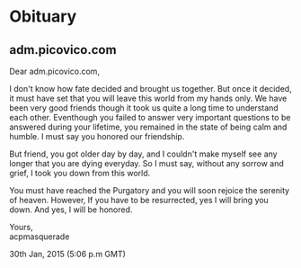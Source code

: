 # Obituary
## adm.picovico.com

Dear adm.picovico.com, 

I don't know how fate decided and brought us together. But once it decided, it must have set that you will leave this world from my hands only. We have been very good friends though it took us quite a long time to understand each other. Eventhough you failed to answer very important questions to be answered during your lifetime, you remained in the state of being calm and humble. I must say you honored our friendship.

But friend, you got older day by day, and I couldn't make myself see any longer that you are dying everyday. So I must say, without any sorrow and grief, I took you down from this world. 

You must have reached the Purgatory and you will soon rejoice the serenity of heaven. However, If you have to be resurrected, yes I will bring you down. And yes, I will be honored.

Yours,  
acpmasquerade

30th Jan, 2015 (5:06 p.m GMT)
